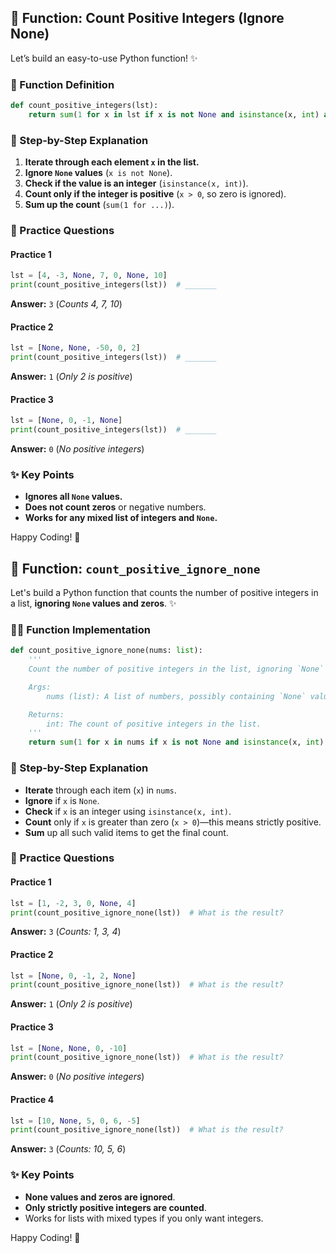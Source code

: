 

## 🔢 Function: Count Positive Integers (Ignore None)

Let’s build an easy-to-use Python function! ✨

### 🚩 Function Definition

```python
def count_positive_integers(lst):
    return sum(1 for x in lst if x is not None and isinstance(x, int) and x > 0)
```


### 📝 Step-by-Step Explanation

1. **Iterate through each element `x` in the list.**
2. **Ignore `None` values** (`x is not None`).
3. **Check if the value is an integer** (`isinstance(x, int)`).
4. **Count only if the integer is positive** (`x > 0`, so zero is ignored).
5. **Sum up the count** (`sum(1 for ...)`).

### 🧪 Practice Questions

#### Practice 1

```python
lst = [4, -3, None, 7, 0, None, 10]
print(count_positive_integers(lst))  # _______
```

**Answer:** `3`
(*Counts 4, 7, 10*)

#### Practice 2

```python
lst = [None, None, -50, 0, 2]
print(count_positive_integers(lst))  # _______
```

**Answer:** `1`
(*Only 2 is positive*)

#### Practice 3

```python
lst = [None, 0, -1, None]
print(count_positive_integers(lst))  # _______
```

**Answer:** `0`
(*No positive integers*)

### ✨ Key Points

- **Ignores all `None` values.**
- **Does not count zeros** or negative numbers.
- **Works for any mixed list of integers and `None`.**

Happy Coding! 🚀


## 🔢 Function: `count_positive_ignore_none`

Let's build a Python function that counts the number of positive integers in a list, **ignoring `None` values and zeros**. ✨

### 🧑‍💻 Function Implementation

```python
def count_positive_ignore_none(nums: list):
    '''
    Count the number of positive integers in the list, ignoring `None` values and zeros.

    Args:
        nums (list): A list of numbers, possibly containing `None` values.

    Returns:
        int: The count of positive integers in the list.
    '''
    return sum(1 for x in nums if x is not None and isinstance(x, int) and x > 0)
```


### 📝 Step-by-Step Explanation

- **Iterate** through each item (`x`) in `nums`.
- **Ignore** if `x` is `None`.
- **Check** if `x` is an integer using `isinstance(x, int)`.
- **Count** only if `x` is greater than zero (`x > 0`)—this means strictly positive.
- **Sum** up all such valid items to get the final count.


### 🧪 Practice Questions

#### Practice 1

```python
lst = [1, -2, 3, 0, None, 4]
print(count_positive_ignore_none(lst))  # What is the result?
```

**Answer:** `3`
(*Counts: 1, 3, 4*)

#### Practice 2

```python
lst = [None, 0, -1, 2, None]
print(count_positive_ignore_none(lst))  # What is the result?
```

**Answer:** `1`
(*Only 2 is positive*)

#### Practice 3

```python
lst = [None, None, 0, -10]
print(count_positive_ignore_none(lst))  # What is the result?
```

**Answer:** `0`
(*No positive integers*)

#### Practice 4

```python
lst = [10, None, 5, 0, 6, -5]
print(count_positive_ignore_none(lst))  # What is the result?
```

**Answer:** `3`
(*Counts: 10, 5, 6*)

### ✨ Key Points

- **None values and zeros are ignored**.
- **Only strictly positive integers are counted**.
- Works for lists with mixed types if you only want integers.

Happy Coding! 🚀

